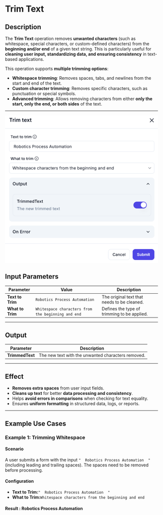 # **Trim Text**

## **Description**

The **Trim Text** operation removes **unwanted characters** (such as whitespace, special characters, or custom-defined characters) from the **beginning and/or end** of a given text string. This is particularly useful for **cleaning user input, standardizing data, and ensuring consistency** in text-based applications.

This operation supports **multiple trimming options**:

- **Whitespace trimming**: Removes spaces, tabs, and newlines from the start and end of the text.
- **Custom character trimming**: Removes specific characters, such as punctuation or special symbols.
- **Advanced trimming**: Allows removing characters from either **only the start, only the end, or both sides** of the text.

---

 ![alt text](trim-text-1.png)

## **Input Parameters**

| Parameter         | Value                                            | Description |
|------------------|------------------------------------------------|-------------|
| **Text to Trim** | `Robotics Process Automation`                   | The original text that needs to be cleaned. |
| **What to Trim** | `Whitespace characters from the beginning and end` | Defines the type of trimming to be applied. |

---

## **Output**

| Parameter      | Description |
|---------------|-------------|
| **TrimmedText** | The new text with the unwanted characters removed. |

---

## **Effect**

- **Removes extra spaces** from user input fields.
- **Cleans up text** for better **data processing and consistency**.
- Helps **avoid errors in comparisons** when checking for text equality.
- Ensures **uniform formatting** in structured data, logs, or reports.

---

## **Example Use Cases**

### **Example 1: Trimming Whitespace**

#### **Scenario**

A user submits a form with the input `"  Robotics Process Automation  "` (including leading and trailing spaces). The spaces need to be removed before processing.

#### **Configuration**

- **Text to Trim:**`"  Robotics Process Automation  "`
- **What to Trim:**`Whitespace characters from the beginning and end`

#### **Result :** Robotics Process Automation
